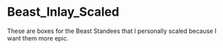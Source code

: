 # Beast_Inlay_Scaled
These are boxes for the Beast Standees that I personally scaled because I want them more epic.
